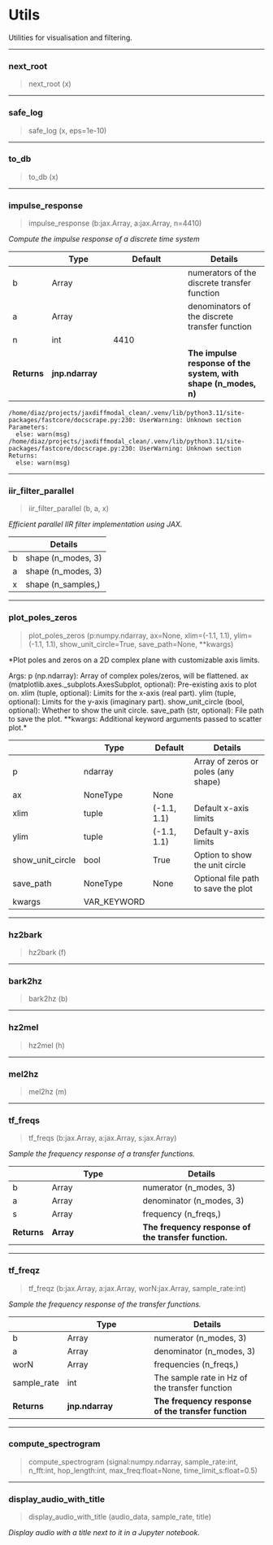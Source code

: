 # Utils


<!-- WARNING: THIS FILE WAS AUTOGENERATED! DO NOT EDIT! -->

Utilities for visualisation and filtering.

------------------------------------------------------------------------

### next_root

>  next_root (x)

------------------------------------------------------------------------

### safe_log

>  safe_log (x, eps=1e-10)

------------------------------------------------------------------------

### to_db

>  to_db (x)

------------------------------------------------------------------------

### impulse_response

>  impulse_response (b:jax.Array, a:jax.Array, n=4410)

*Compute the impulse response of a discrete time system*

<table>
<colgroup>
<col style="width: 6%" />
<col style="width: 25%" />
<col style="width: 34%" />
<col style="width: 34%" />
</colgroup>
<thead>
<tr>
<th></th>
<th><strong>Type</strong></th>
<th><strong>Default</strong></th>
<th><strong>Details</strong></th>
</tr>
</thead>
<tbody>
<tr>
<td>b</td>
<td>Array</td>
<td></td>
<td>numerators of the discrete transfer function</td>
</tr>
<tr>
<td>a</td>
<td>Array</td>
<td></td>
<td>denominators of the discrete transfer function</td>
</tr>
<tr>
<td>n</td>
<td>int</td>
<td>4410</td>
<td></td>
</tr>
<tr>
<td><strong>Returns</strong></td>
<td><strong>jnp.ndarray</strong></td>
<td></td>
<td><strong>The impulse response of the system, with shape (n_modes,
n)</strong></td>
</tr>
</tbody>
</table>

    /home/diaz/projects/jaxdiffmodal_clean/.venv/lib/python3.11/site-packages/fastcore/docscrape.py:230: UserWarning: Unknown section Parameters:
      else: warn(msg)
    /home/diaz/projects/jaxdiffmodal_clean/.venv/lib/python3.11/site-packages/fastcore/docscrape.py:230: UserWarning: Unknown section Returns:
      else: warn(msg)

------------------------------------------------------------------------

### iir_filter_parallel

>  iir_filter_parallel (b, a, x)

*Efficient parallel IIR filter implementation using JAX.*

<table>
<thead>
<tr>
<th></th>
<th><strong>Details</strong></th>
</tr>
</thead>
<tbody>
<tr>
<td>b</td>
<td>shape (n_modes, 3)</td>
</tr>
<tr>
<td>a</td>
<td>shape (n_modes, 3)</td>
</tr>
<tr>
<td>x</td>
<td>shape (n_samples,)</td>
</tr>
</tbody>
</table>

------------------------------------------------------------------------

### plot_poles_zeros

>  plot_poles_zeros (p:numpy.ndarray, ax=None, xlim=(-1.1, 1.1), ylim=(-1.1,
>                        1.1), show_unit_circle=True, save_path=None, **kwargs)

\*Plot poles and zeros on a 2D complex plane with customizable axis
limits.

Args: p (np.ndarray): Array of complex poles/zeros, will be flattened.
ax (matplotlib.axes.\_subplots.AxesSubplot, optional): Pre-existing axis
to plot on. xlim (tuple, optional): Limits for the x-axis (real part).
ylim (tuple, optional): Limits for the y-axis (imaginary part).
show_unit_circle (bool, optional): Whether to show the unit circle.
save_path (str, optional): File path to save the plot. \*\*kwargs:
Additional keyword arguments passed to scatter plot.\*

<table>
<thead>
<tr>
<th></th>
<th><strong>Type</strong></th>
<th><strong>Default</strong></th>
<th><strong>Details</strong></th>
</tr>
</thead>
<tbody>
<tr>
<td>p</td>
<td>ndarray</td>
<td></td>
<td>Array of zeros or poles (any shape)</td>
</tr>
<tr>
<td>ax</td>
<td>NoneType</td>
<td>None</td>
<td></td>
</tr>
<tr>
<td>xlim</td>
<td>tuple</td>
<td>(-1.1, 1.1)</td>
<td>Default x-axis limits</td>
</tr>
<tr>
<td>ylim</td>
<td>tuple</td>
<td>(-1.1, 1.1)</td>
<td>Default y-axis limits</td>
</tr>
<tr>
<td>show_unit_circle</td>
<td>bool</td>
<td>True</td>
<td>Option to show the unit circle</td>
</tr>
<tr>
<td>save_path</td>
<td>NoneType</td>
<td>None</td>
<td>Optional file path to save the plot</td>
</tr>
<tr>
<td>kwargs</td>
<td>VAR_KEYWORD</td>
<td></td>
<td></td>
</tr>
</tbody>
</table>

------------------------------------------------------------------------

### hz2bark

>  hz2bark (f)

------------------------------------------------------------------------

### bark2hz

>  bark2hz (b)

------------------------------------------------------------------------

### hz2mel

>  hz2mel (h)

------------------------------------------------------------------------

### mel2hz

>  mel2hz (m)

------------------------------------------------------------------------

### tf_freqs

>  tf_freqs (b:jax.Array, a:jax.Array, s:jax.Array)

*Sample the frequency response of a transfer functions.*

<table>
<colgroup>
<col style="width: 9%" />
<col style="width: 38%" />
<col style="width: 52%" />
</colgroup>
<thead>
<tr>
<th></th>
<th><strong>Type</strong></th>
<th><strong>Details</strong></th>
</tr>
</thead>
<tbody>
<tr>
<td>b</td>
<td>Array</td>
<td>numerator (n_modes, 3)</td>
</tr>
<tr>
<td>a</td>
<td>Array</td>
<td>denominator (n_modes, 3)</td>
</tr>
<tr>
<td>s</td>
<td>Array</td>
<td>frequency (n_freqs,)</td>
</tr>
<tr>
<td><strong>Returns</strong></td>
<td><strong>Array</strong></td>
<td><strong>The frequency response of the transfer
function.</strong></td>
</tr>
</tbody>
</table>

------------------------------------------------------------------------

### tf_freqz

>  tf_freqz (b:jax.Array, a:jax.Array, worN:jax.Array, sample_rate:int)

*Sample the frequency response of the transfer functions.*

<table>
<colgroup>
<col style="width: 9%" />
<col style="width: 38%" />
<col style="width: 52%" />
</colgroup>
<thead>
<tr>
<th></th>
<th><strong>Type</strong></th>
<th><strong>Details</strong></th>
</tr>
</thead>
<tbody>
<tr>
<td>b</td>
<td>Array</td>
<td>numerator (n_modes, 3)</td>
</tr>
<tr>
<td>a</td>
<td>Array</td>
<td>denominator (n_modes, 3)</td>
</tr>
<tr>
<td>worN</td>
<td>Array</td>
<td>frequencies (n_freqs,)</td>
</tr>
<tr>
<td>sample_rate</td>
<td>int</td>
<td>The sample rate in Hz of the transfer function</td>
</tr>
<tr>
<td><strong>Returns</strong></td>
<td><strong>jnp.ndarray</strong></td>
<td><strong>The frequency response of the transfer
function</strong></td>
</tr>
</tbody>
</table>

------------------------------------------------------------------------

### compute_spectrogram

>  compute_spectrogram (signal:numpy.ndarray, sample_rate:int, n_fft:int,
>                           hop_length:int, max_freq:float=None,
>                           time_limit_s:float=0.5)

------------------------------------------------------------------------

### display_audio_with_title

>  display_audio_with_title (audio_data, sample_rate, title)

*Display audio with a title next to it in a Jupyter notebook.*
